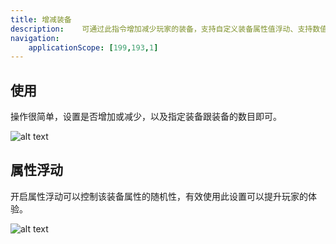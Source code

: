 ```yaml
---
title: 增减装备
description: 	可通过此指令增加减少玩家的装备，支持自定义装备属性值浮动、支持数值变量
navigation:
    applicationScope: [199,193,1]
---
```


## 使用

操作很简单，设置是否增加或减少，以及指定装备跟装备的数目即可。

![alt text](https://cdn.gcw.wiki.wiki/gcw/image/zh_hans/commands/player/changeequipment/image.png)

## 属性浮动

开启属性浮动可以控制该装备属性的随机性，有效使用此设置可以提升玩家的体验。

![alt text](https://cdn.gcw.wiki.wiki/gcw/image/zh_hans/commands/player/changeequipment/image-1.png)

